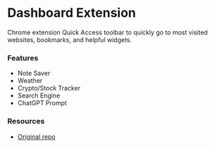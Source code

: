 # Dashboard Extension
Chrome extension Quick Access toolbar to quickly go to most visited websites, bookmarks, and helpful widgets.

### Features
- Note Saver
- Weather
- Crypto/Stock Tracker
- Search Engine
- ChatGPT Prompt

### Resources
- [Original repo](https://github.com/manshu/reactjs-chrome-extension)
